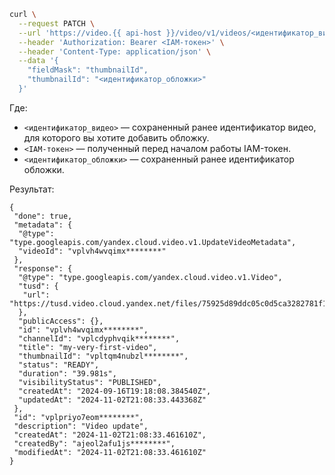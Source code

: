 ```bash
curl \
  --request PATCH \
  --url 'https://video.{{ api-host }}/video/v1/videos/<идентификатор_видео>' \
  --header 'Authorization: Bearer <IAM-токен>' \
  --header 'Content-Type: application/json' \
  --data '{
    "fieldMask": "thumbnailId",
    "thumbnailId": "<идентификатор_обложки>"
  }'
```

Где:
* `<идентификатор_видео>` — сохраненный ранее идентификатор видео, для которого вы хотите добавить обложку.
* `<IAM-токен>` — полученный перед началом работы IAM-токен.
* `<идентификатор_обложки>` — сохраненный ранее идентификатор обложки.

Результат:

```text
{
 "done": true,
 "metadata": {
  "@type": "type.googleapis.com/yandex.cloud.video.v1.UpdateVideoMetadata",
  "videoId": "vplvh4wvqimx********"
 },
 "response": {
  "@type": "type.googleapis.com/yandex.cloud.video.v1.Video",
  "tusd": {
   "url": "https://tusd.video.cloud.yandex.net/files/75925d89ddc05c0d5ca3282781f13c6f+00062241********"
  },
  "publicAccess": {},
  "id": "vplvh4wvqimx********",
  "channelId": "vplcdyphvqik********",
  "title": "my-very-first-video",
  "thumbnailId": "vpltqm4nubzl********",
  "status": "READY",
  "duration": "39.981s",
  "visibilityStatus": "PUBLISHED",
  "createdAt": "2024-09-16T19:18:08.384540Z",
  "updatedAt": "2024-11-02T21:08:33.443368Z"
 },
 "id": "vplpriyo7eom********",
 "description": "Video update",
 "createdAt": "2024-11-02T21:08:33.461610Z",
 "createdBy": "ajeol2afu1js********",
 "modifiedAt": "2024-11-02T21:08:33.461610Z"
}
```